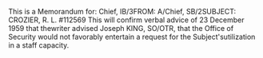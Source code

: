 This is a Memorandum for: Chief, IB/3FROM: A/Chief, SB/2SUBJECT: CROZIER, R. L. #112569 This will confirm verbal advice of 23 December 1959 that thewriter advised Joseph KING, SO/OTR, that the Office of Security would not favorably entertain a request for the Subject'sutilization in a staff capacity.